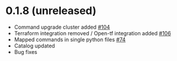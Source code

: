 # 0.1.8 (unreleased)

- Command upgrade cluster added [#104](https://github.com/mbianchidev/klab-cli/issues/104)
- Terraform integration removed / Open-tf integration added [#106](https://github.com/mbianchidev/klab-cli/issues/106)
- Mapped commands in single python files [#74](https://github.com/mbianchidev/klab-cli/issues/74)
- Catalog updated
- Bug fixes